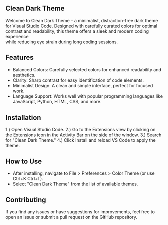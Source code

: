 ## Clean Dark Theme

Welcome to Clean Dark Theme – a minimalist, distraction-free dark theme <br/>
for Visual Studio Code. Designed with carefully curated colors for optimal <br/>
contrast and readability, this theme offers a sleek and modern coding experience <br/> while reducing eye strain during long coding sessions.

## Features

 - Balanced Colors: Carefully selected colors for enhanced readability and aesthetics.
 - Clarity: Sharp contrast for easy identification of code elements.
 - Minimalist Design: A clean and simple interface, perfect for focused work.
 - Language Support: Works well with popular programming languages like JavaScript, Python, HTML, CSS, and more.


## Installation
1.) Open Visual Studio Code.
2.) Go to the Extensions view by clicking on the Extensions icon in the Activity Bar on the side of the window.
3.) Search for "Clean Dark Theme."
4.) Click Install and reload VS Code to apply the theme.


## How to Use
 - After installing, navigate to File > Preferences > Color Theme (or use Ctrl+K Ctrl+T).
 - Select "Clean Dark Theme" from the list of available themes.
<!-- Screenshots -->

<!-- (Optional: Add screenshots of your theme in action to showcase its look and feel.) -->

## Contributing
If you find any issues or have suggestions for improvements, feel free to open an issue or submit a pull request on the GitHub repository.

<!-- For more information
Visual Studio Code Marketplace
VS Code Theme Documentation
Enjoy coding with the Clean Dark Theme! -->
